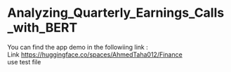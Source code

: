 # Analyzing_Quarterly_Earnings_Calls_with_BERT
You can find the app demo in the followiing link :\
Link https://huggingface.co/spaces/AhmedTaha012/Finance \
use test file

